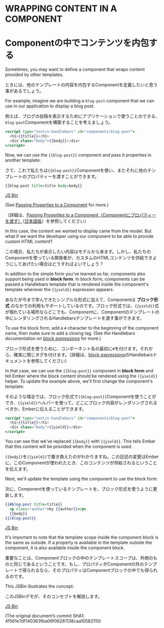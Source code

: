 # WRAPPING CONTENT IN A COMPONENT
# Componentの中でコンテンツを内包する

Sometimes, you may want to define a component that wraps content
provided by other templates.

ときには、他のテンプレートの内容を内包するComponentを定義したいと思う事があるでしょう。

For example, imagine we are building a `blog-post` component that we can
use in our application to display a blog post:

例えば、ブログの投稿を表示するためにアプリケーションで使うことのできる、`blog-post`Componentを構築することを考えましょう。

```handlebars
<script type="text/x-handlebars" id="components/blog-post">
  <h1>{{title}}</h1>
  <div class="body">{{body}}</div>
</script>
```

Now, we can use the `{{blog-post}}` component and pass it properties
in another template:

さて、これで私たちは`{{blog-post}}`Componentを使い、またそれに他のテンプレートのプロパティーを渡すことができます。

```handlebars
{{blog-post title=title body=body}}
```

<a class="jsbin-embed" href="http://jsbin.com/obogub/1/embed?live">JS Bin</a><script src="http://static.jsbin.com/js/embed.js"></script>

(See [Passing Properties to a
Component](http://emberjs.com/guides/components/passing-properties-to-a-component/) for
more.)

（詳細は、[Passing Properties to a Component（Componentにプロパティーを渡す）](http://emberjs.com/guides/components/passing-properties-to-a-component/)（[日本語版](https://github.com/emadurandal/emberjs-guides-japanese-translation/blob/master/06-components/03-passing-properties-to-a-component.md)）を参照してください）

In this case, the content we wanted to display came from the model. But
what if we want the developer using our component to be able to provide custom
HTML content?

この場合、私たちが表示したい内容はモデルから来ます。しかし、私たちのComponentを使っている開発者が、カスタムのHTMLコンテンツを供給できようにしてあげたい場合はどうすればよいでしょう？

In addition to the simple form you've learned so far, components also
support being used in **block form**. In block form, components can be
passed a Handlebars template that is rendered inside the component's
template wherever the `{{yield}}` expression appears.

あなたが今まで学んできたシンプルな形式に加えて、Componentは **ブロック形式** のなかでの利用もサポートしているのです。ブロック形式では、`{{yield}}`式が現れている場所ならどこでも、Componentに、Componentのテンプレートの中にレンダリングされるHandlebarsテンプレートを渡す事ができます。

To use the block form, add a `#` character to the
beginning of the component name, then make sure to add a closing tag.
(See the Handlebars documentation on [block expressions](http://handlebarsjs.com/#block-expressions) for more.)

ブロック形式を使うために、コンポーネント名の最初に`#`を付けます。それから、確実に閉じタグを付けます。（詳細は、[block expressions](http://handlebarsjs.com/#block-expressions)のHandlebarsドキュメントを参照してください）

In that case, we can use the `{{blog-post}}` component in **block form**
and tell Ember where the block content should be rendered using the
`{{yield}}` helper. To update the example above, we'll first change the component's
template:

そのような場合では、ブロック形式で`{{blog-post}}`Componentを使うことができ、`{{yield}}`ヘルパーを使って、どこにブロック内容がレンダリングされるべきか、Emberに伝えることができます。

```handlebars
<script type="text/x-handlebars" id="components/blog-post">
  <h1>{{title}}</h1>
  <div class="body">{{yield}}</div>
</script>
```

You can see that we've replaced `{{body}}` with `{{yield}}`. This tells
Ember that this content will be provided when the component is used.

`{{body}}`を`{{yield}}`で置き換えたのがわかりますね。この記述の変更はEmberに、このComponentが使われたとき、このコンテンツが供給されるということを伝えます。

Next, we'll update the template using the component to use the block
form:

次に、Componentを使っているテンプレートを、ブロック形式を使うように更新します。

```handlebars
{{#blog-post title=title}}
  <p class="author">by {{author}}</p>
  {{body}}
{{/blog-post}} 
```

<a class="jsbin-embed" href="http://jsbin.com/osulic/1/embed?live">JS Bin</a><script src="http://static.jsbin.com/js/embed.js"></script>

It's important to note that the template scope inside the component
block is the same as outside. If a property is available in the template
outside the component, it is also available inside the component block.

重要なことは、Componentブロックの中のテンプレートスコープは、外側のものと同じであるということです。もし、プロパティがComponentの外のテンプレートで得られるなら、そのプロパティはComponentブロックの中でも得られるのです。

This JSBin illustrates the concept:

このJSBinデモが、そのコンセプトを解説します。

<a class="jsbin-embed" href="http://jsbin.com/iqocuf/1/embed?live">JS Bin</a><script src="http://static.jsbin.com/js/embed.js"></script>

(The original document’s commit SHA1: 4f561e7df140363fba06f06281138caa10582110)